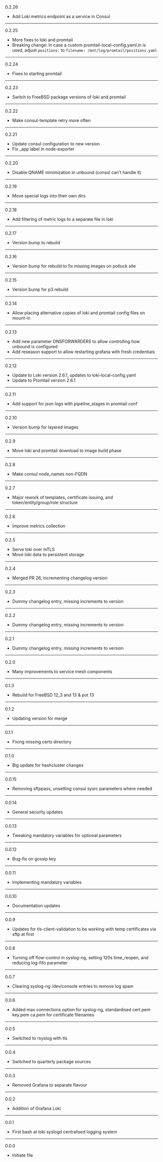 0.2.26

* Add Loki metrics endpoint as a service in Consul

---

0.2.25

* More fixes to loki and promtail
* Breaking change: In case a custom promtail-local-config.yaml.in is used, adjust `positions:` to `filename: /mnt/log/promtail/positions.yaml`

---

0.2.24

* Fixes to starting promtail

---

0.2.23

* Switch to FreeBSD package versions of loki and promtail

---

0.2.22

* Make consul-template retry more often

---

0.2.21

* Update consul configuration to new version
* Fix _app label in node-exporter

---

0.2.20

* Disable QNAME minimization in unbound (consul can't handle it)

---

0.2.19

* Move special logs into their own dirs

---

0.2.18

* Add filtering of metric logs to a separate file in loki

---

0.2.17

* Version bump to rebuild

---

0.2.16

* Version bump for rebuild to fix missing images on potluck site

---

0.2.15

* Version bump for p3 rebuild

---

0.2.14

* Allow placing alternative copies of loki and promtail config files on mount-in

---

0.2.13

* Add new parameter DNSFORWARDERS to allow controlling how unbound is configured
* Add reseason support to allow restarting grafana with fresh credentials

---

0.2.12

* Update to Loki version 2.6.1, updates to loki-local-config.yaml
* Update to Promtail version 2.6.1

---

0.2.11

* Add support for json logs with pipeline_stages in promtail conf

---

0.2.10

* Version bump for layered images

---

0.2.9

* Move loki and promtail download to image build phase

---

0.2.8

* Make consul node_names non-FQDN

---

0.2.7

* Major rework of templates, certificate issuing, and token/entity/group/role structure

---

0.2.6

* Improve metrics collection

---

0.2.5

* Serve loki over mTLS
* Move loki data to persistent storage

---

0.2.4

* Merged PR 26, incrementing changelog version

---

0.2.3

* Dummy changelog entry, missing increments to version

---

0.2.2

* Dummy changelog entry, missing increments to version

---

0.2.1

* Dummy changelog entry, missing increments to version

---

0.2.0

* Many improvements to service mesh components

---

0.1.3

* Rebuild for FreeBSD 12_3 and 13 & pot 13

---

0.1.2

* Updating version for merge

---

0.1.1

* Fixing missing certs directory

---

0.1.0

* Big update for hashcluster changes

---

0.0.15

* Removing sftppass, unsetting consul sysrc parameters where needed

---

0.0.14

* General security updates

---

0.0.13

* Tweaking mandatory variables for optional parameters

---

0.0.12

* Bug-fix on gossip key

---

0.0.11

* Implementing mandatory variables

---

0.0.10

* Documentation updates

---

0.0.9

* Updates for tls-client-validation to be working with temp certificates via sftp at first

---

0.0.8

* Turning off flow-control in syslog-ng, setting 120s time_reopen, and reducing log-fifo parameter

---

0.0.7

* Clearing syslog-ng /dev/console entries to remove log spam

---

0.0.6

* Added max connections option for syslog-ng, standardised cert.pem key.pem ca.pem for certificate filenames

---

0.0.5

* Switched to rsyslog with tls

---

0.0.4

* Switched to quarterly package sources

---

0.0.3

* Removed Grafana to separate flavour

---

0.0.2

* Addition of Grafana Loki

---

0.0.1

* First bash at loki syslogd centralised logging system

---

0.0.0

* Initiate file


